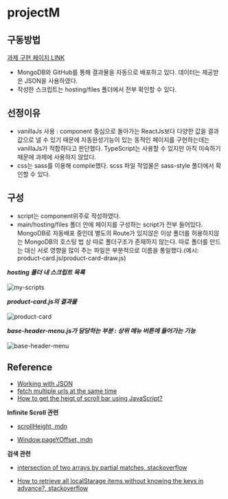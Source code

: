 # projectM
## 구동방법
[과제 구현 페이지 LINK](https://application-0-fvdvu.mongodbstitch.com/)
- MongoDB와 GitHub를 통해 결과물을 자동으로 배포하고 있다. 데이터는 제공받은 JSON을 사용하였다.
- 작성한 스크립트는 hosting/files 폴더에서 전부 확인할 수 있다.

## 선정이유
- vanillaJs 사용 : component 중심으로 돌아가는 ReactJs보다 다양한 값을 결과값으로 낼 수 있기 때문에 자동완성기능이 있는 동적인 페이지를 구현하는데는 vanillaJs가 적합하다고 판단했다. TypeScript는 사용할 수 있지만 아직 미숙하기때문에 과제에 사용하지 않았다.
- css는 sass를 이용해 compile했다. scss 파일 작업물은 sass-style 폴더에서 확인할 수 있다.

## 구성
- script는 component위주로 작성하였다.
- main/hosting/files 폴더 안에 페이지를 구성하는 script가 전부 들어있다. MongoDB로 자동배포 중인데 별도의 Route가 있지않은 이상 폴더를 허용하지않는 MongoDB의 호스팅 법 상 따로 폴더구조가 존재하지 않는다. 따로 폴더를 만드는 대신 서로 영향을 많이 주는 파일은 부분적으로 이름을 통일했다.(예시: product-card.js/product-card-draw.js)

***hosting 폴더 내 스크립트 목록***
<br>
<br>
![my-scripts](https://user-images.githubusercontent.com/66970178/179389197-35b82872-03b9-4bc6-a634-7bd10f30703f.png)


***product-card.js의 결과물***
<br>
<br>
![product-card](https://user-images.githubusercontent.com/66970178/179386180-be36704e-9789-4443-8ec3-13adde3fe70d.png)

***base-header-menu.js가 담당하는 부분 : 상위 메뉴 버튼에 들어가는 기능***
<br>
<br>
![base-header-menu](https://user-images.githubusercontent.com/66970178/179386182-9ec09b66-1e4c-436c-aaa0-f8ce3e4e4e26.png)


## Reference

-   [Working with JSON](https://developer.mozilla.org/en-US/docs/Learn/JavaScript/Objects/JSON)
-   [fetch multiple urls at the same time](https://stackoverflow.com/questions/59037553/fetch-multiple-urls-at-the-same-time)
-   [How to get the heigt of scroll bar using JavaScript?](https://www.geeksforgeeks.org/how-to-get-the-height-of-scroll-bar-using-javascript/)

**Infinite Scroll 관련**

-   [scrollHeight, mdn](https://developer.mozilla.org/en-US/docs/Web/API/Element/scrollHeight)

-   [Window.pageYOffset, mdn](https://developer.mozilla.org/en-US/docs/Web/API/Window/pageYOffset)

**검색 관련**

-   [intersection of two arrays by partial matches, stackoverflow](https://stackoverflow.com/questions/56251223/intersection-of-two-arrays-by-partial-matches)

-   [How to retrieve all localStarage items without knowing the keys in advance?, stackoverflow](https://stackoverflow.com/questions/17745292/how-to-retrieve-all-localstorage-items-without-knowing-the-keys-in-advance)
